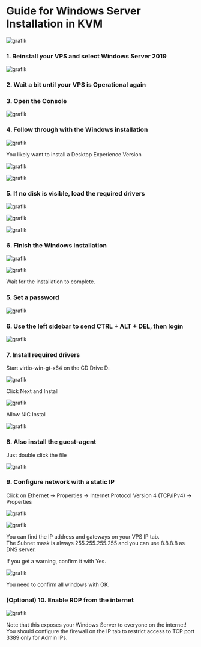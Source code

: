 # Guide for Windows Server Installation in KVM

![grafik](https://github.com/100UP/windows-install/assets/57064488/71a3e599-df17-486a-96eb-b301dd2ffb31)

### 1. Reinstall your VPS and select Windows Server 2019

![grafik](https://github.com/100UP/windows-install/assets/57064488/38ef5471-dcfd-48a4-8b47-ea88e131bac1)

### 2. Wait a bit until your VPS is Operational again

### 3. Open the Console

![grafik](https://github.com/100UP/windows-install/assets/57064488/c5170cbc-a6c6-45a9-8639-e483477d5b78)

### 4. Follow through with the Windows installation

![grafik](https://github.com/100UP/windows-install/assets/57064488/98604c32-92c3-49f0-a829-646442eeaa82)

You likely want to install a Desktop Experience Version

![grafik](https://github.com/100UP/windows-install/assets/57064488/5ab7ea8d-d875-400e-b8f0-5f0deb5e5be4)

![grafik](https://github.com/100UP/windows-install/assets/57064488/d80728f4-b592-4967-90ca-c43d4f9c58eb)

### 5. If no disk is visible, load the required drivers

![grafik](https://github.com/100UP/windows-install/assets/57064488/23c8fd3b-aa70-4165-bb01-39125245eb47)

![grafik](https://github.com/100UP/windows-install/assets/57064488/a53d039b-07ad-41cd-ba01-ed3b113033f0)

![grafik](https://github.com/100UP/windows-install/assets/57064488/8b722713-735b-485c-b287-a535a43d8d1c)

### 6. Finish the Windows installation

![grafik](https://github.com/100UP/windows-install/assets/57064488/27ccd441-6d2a-4a99-b19e-b9a9f457ed4d)

![grafik](https://github.com/100UP/windows-install/assets/57064488/f3f79efe-79a7-4d2a-b524-45d271ac594b)

Wait for the installation to complete.

### 5. Set a password

![grafik](https://github.com/100UP/windows-install/assets/57064488/dfe984d9-7da4-4d8f-8d92-d090016f8e9a)

### 6. Use the left sidebar to send CTRL + ALT + DEL, then login

![grafik](https://github.com/100UP/windows-install/assets/57064488/7754c01c-4c4d-4f9d-ade8-bbbaf179749a)

### 7. Install required drivers

Start virtio-win-gt-x64 on the CD Drive D:

![grafik](https://github.com/100UP/windows-install/assets/57064488/d3e62ff4-41be-4c21-ae0f-44e4f1bc6420)

Click Next and Install

![grafik](https://github.com/100UP/windows-install/assets/57064488/43485cb3-9a27-4cd3-873a-ab42b47fff71)

Allow NIC Install

![grafik](https://github.com/100UP/windows-install/assets/57064488/7e6cba76-907f-4355-b17d-3051616b848f)

### 8. Also install the guest-agent

Just double click the file

![grafik](https://github.com/100UP/windows-install/assets/57064488/e8244f64-0de1-494c-b3cf-0ecfb8dc6ce3)

### 9. Configure network with a static IP

Click on Ethernet -> Properties -> Internet Protocol Version 4 (TCP/IPv4) -> Properties

![grafik](https://github.com/100UP/windows-install/assets/57064488/9c43f3d0-f365-48ed-9faa-0d1b6979676a)

![grafik](https://github.com/user-attachments/assets/a6d7a219-ceee-4328-85c6-525f95e92b39)

You can find the IP address and gateways on your VPS IP tab.  
The Subnet mask is always 255.255.255.255 and you can use 8.8.8.8 as DNS server.

If you get a warning, confirm it with Yes.

![grafik](https://github.com/100UP/windows-install/assets/57064488/45a47c3a-365f-4353-8265-8bab1e47da6e)

You need to confirm all windows with OK.

### (Optional) 10. Enable RDP from the internet

![grafik](https://github.com/100UP/windows-install/assets/57064488/e8f46d35-ae9a-47c2-9410-bedd85fd0e06)

Note that this exposes your Windows Server to everyone on the internet!  
You should configure the firewall on the IP tab to restrict access to TCP port 3389 only for Admin IPs.
